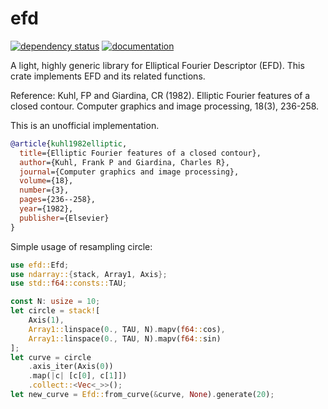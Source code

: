 # efd

[![dependency status](https://deps.rs/repo/github/KmolYuan/efd-rs/status.svg)](https://deps.rs/crate/efd/)
[![documentation](https://docs.rs/efd/badge.svg)](https://docs.rs/efd)

A light, highly generic library for Elliptical Fourier Descriptor (EFD). This crate implements EFD and its related functions.

Reference: Kuhl, FP and Giardina, CR (1982). Elliptic Fourier features of a closed contour. Computer graphics and image processing, 18(3), 236-258.

This is an unofficial implementation.

```bibtex
@article{kuhl1982elliptic,
  title={Elliptic Fourier features of a closed contour},
  author={Kuhl, Frank P and Giardina, Charles R},
  journal={Computer graphics and image processing},
  volume={18},
  number={3},
  pages={236--258},
  year={1982},
  publisher={Elsevier}
}
```

Simple usage of resampling circle:

```rust
use efd::Efd;
use ndarray::{stack, Array1, Axis};
use std::f64::consts::TAU;

const N: usize = 10;
let circle = stack![
    Axis(1),
    Array1::linspace(0., TAU, N).mapv(f64::cos),
    Array1::linspace(0., TAU, N).mapv(f64::sin)
];
let curve = circle
    .axis_iter(Axis(0))
    .map(|c| [c[0], c[1]])
    .collect::<Vec<_>>();
let new_curve = Efd::from_curve(&curve, None).generate(20);
```
